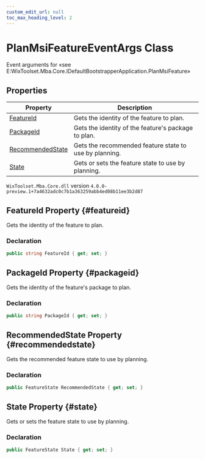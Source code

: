 ```yaml
---
custom_edit_url: null
toc_max_heading_level: 2
---
```

# PlanMsiFeatureEventArgs Class
Event arguments for «see E:WixToolset.Mba.Core.IDefaultBootstrapperApplication.PlanMsiFeature» 
## Properties
| Property | Description |
| ------ | ----------- |
| [FeatureId](#featureid) | Gets the identity of the feature to plan. |
| [PackageId](#packageid) | Gets the identity of the feature's package to plan. |
| [RecommendedState](#recommendedstate) | Gets the recommended feature state to use by planning. |
| [State](#state) | Gets or sets the feature state to use by planning. |
`WixToolset.Mba.Core.dll` version `4.0.0-preview.1+7a4632adc0c7b1a363259abb4ed08b11ee3b2d87`
## FeatureId Property {#featureid}
Gets the identity of the feature to plan.
### Declaration
```cs
public string FeatureId { get; set; } 
```
## PackageId Property {#packageid}
Gets the identity of the feature's package to plan.
### Declaration
```cs
public string PackageId { get; set; } 
```
## RecommendedState Property {#recommendedstate}
Gets the recommended feature state to use by planning.
### Declaration
```cs
public FeatureState RecommendedState { get; set; } 
```
## State Property {#state}
Gets or sets the feature state to use by planning.
### Declaration
```cs
public FeatureState State { get; set; } 
```
